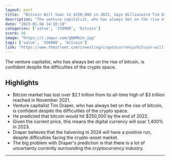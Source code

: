 ```yaml
---
layout: post
title:  "Bitcoin Will Soar to $250,000 in 2023, Says Billionaire Tim Draper"
description: "The venture capitalist, who has always bet on the rise of bitcoin, is confident despite the difficulties of the crypto space."
date: "2023-01-04 14:10:10"
categories: ['value', '250000', 'bitcoin']
score: 46
image: "https://i.imgur.com/qNAMb2n.jpg"
tags: ['value', '250000', 'bitcoin']
link: "https://www.thestreet.com/investing/cryptocurrency/bitcoin-will-soar-to-250000-in-2023-says-billionaire-tim-draper"
---
```


The venture capitalist, who has always bet on the rise of bitcoin, is confident despite the difficulties of the crypto space.

## Highlights

- Bitcoin market has lost over $2.1 trillion from its all-time high of $3 trillion reached in November 2021.
- Venture capitalist Tim Draper, who has always bet on the rise of bitcoin, is confident despite the difficulties of the crypto space.
- He predicted that bitcoin would hit $250,000 by the end of 2022.
- Given the current price, this means the digital currency will soar 1,400% in 2023.
- Draper believes that the halvening in 2024 will have a positive run, despite difficulties facing the crypto-asset market.
- The big problem with Draper's prediction is that there is a lot of uncertainty currently surrounding the cryptocurrency industry.

---
